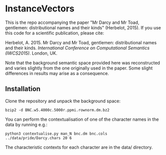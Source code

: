 # InstanceVectors

This is the repo accompanying the paper "Mr Darcy and Mr Toad, gentlemen: distributional names and their kinds" (Herbelot, 2015). If you use this code for a scientific publication, please cite:

Herbelot, A. 2015. Mr Darcy and Mr Toad, gentlemen: distributional names and their kinds. *International Conference on Computational Semantics (IWCS2015)*. London, UK.

Note that the background semantic space provided here was reconstructed and varies slightly from the one originally used in the paper. Some slight differences in results may arise as a consequence.


## Installation

Clone the repository and unpack the background space:

`bzip2 -d BNC.w5.4000c.5000r.ppmi.rownorm.dm.bz2`

You can perform the contextualisation of one of the character names in the data by running e.g.:

`python3 contextualise.py man_N bnc.dm bnc.cols ../data/pride/Darcy.chars 20 6`

The characteristic contexts for each character are in the data/ directory.
